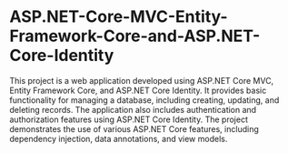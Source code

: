 # ASP.NET-Core-MVC-Entity-Framework-Core-and-ASP.NET-Core-Identity


This project is a web application developed using ASP.NET Core MVC, Entity Framework Core, and ASP.NET Core Identity. 
It provides basic functionality for managing a database, including creating, updating, and deleting records. 
The application also includes authentication and authorization features using ASP.NET Core Identity. 
The project demonstrates the use of various ASP.NET Core features, including dependency injection, data annotations, and view models.
